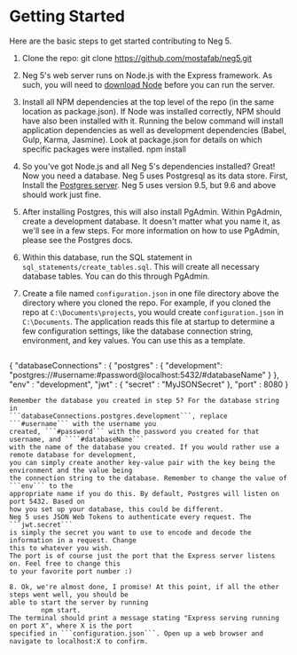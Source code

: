 # Getting Started
Here are the basic steps to get started contributing to Neg 5.

1. Clone the repo:
        git clone https://github.com/mostafab/neg5.git
        
2. Neg 5's web server runs on Node.js with the Express framework. As such, you
will need to [download Node](https://nodejs.org/en/) before you can run the
server.

3. Install all NPM dependencies at the top level of the repo 
(in the same location as package.json). If Node was installed correctly, NPM should have also
been installed with it. Running the below command will install application
dependencies as well as development dependencies (Babel, Gulp, Karma, Jasmine).
Look at package.json for details on which specific packages were installed.
        npm install
        
4. So you've got Node.js and all Neg 5's dependencies installed? Great!
Now you need a database. Neg 5 uses Postgresql as its data store. First, Install the [Postgres server](https://www.postgresql.org/). 
Neg 5 uses version 9.5, but 9.6 and above should work just fine.

5. After installing Postgres, this will also install PgAdmin. Within PgAdmin,
create a development database. It doesn't matter what you name it, as we'll see
in a few steps. For more information on how to use PgAdmin, please see the
Postgres docs.

6. Within this database, run the SQL statement in ```sql_statements/create_tables.sql```.
This will create all necessary database tables. You can do this through PgAdmin.

7. Create a file named ```configuration.json``` in one file directory above the
directory where you cloned the repo. For example, if you cloned the repo at
```C:\Documents\projects```, you would create ```configuration.json```
in ```C:\Documents```. The application reads this file at startup to determine a few
configuration settings, like the database connection string, environment, and key 
values. You can use this as a template. 

    ```
 {
        "databaseConnections" : {
                "postgres" : {
                    "development": "postgres://#username:#password@localhost:5432/#databaseName"
                }
        },
        "env" : "development",
        "jwt" : {
            "secret" : "MyJSONSecret"
        },
        "port" : 8080
}
```
Remember the database you created in step 5? For the database string in 
```databaseConnections.postgres.development```, replace ```#username``` with the username you
created, ```#password``` with the password you created for that username, and ````#databaseName```
with the name of the database you created. If you would rather use a remote database for development,
you can simply create another key-value pair with the key being the environment and the value being
the connection string to the database. Remember to change the value of ```env``` to the 
appropriate name if you do this. By default, Postgres will listen on port 5432. Based on
how you set up your database, this could be different.
Neg 5 uses JSON Web Tokens to authenticate every request. The ```jwt.secret``` 
is simply the secret you want to use to encode and decode the information in a request. Change
this to whatever you wish.
The port is of course just the port that the Express server listens on. Feel free to change this
to your favorite port number :)

8. Ok, we're almost done, I promise! At this point, if all the other steps went well, you should be
able to start the server by running 
        npm start.
The terminal should print a message stating "Express serving running on port X", where X is the port
specified in ```configuration.json```. Open up a web browser and navigate to localhost:X to confirm.
        

